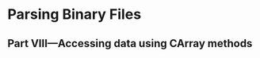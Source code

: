 Parsing Binary Files
====================

Part VIII—Accessing data using CArray methods
---------------------------------------------

